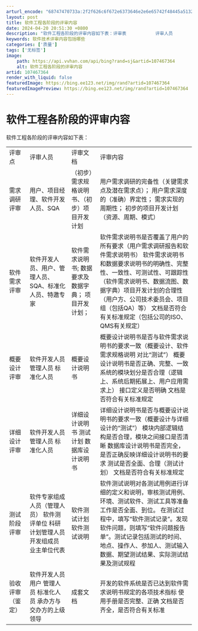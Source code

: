 ```yaml
---
arturl_encode: "68747470733a:2f2f626c6f672e6373646e2e6e65742f48445a51323030352f:61727469636c652f64657461696c732f313037343637333634"
layout: post
title: 软件工程各阶段的评审内容
date: 2024-04-20 20:51:30 +0800
description: "软件工程各阶段的评审内容如下表：评审表			评审人员			评审文档			评审"
keywords: 软件技术评审内容包括哪些
categories: ['质量']
tags: ['无标签']
image:
    path: https://api.vvhan.com/api/bing?rand=sj&artid=107467364
    alt: 软件工程各阶段的评审内容
artid: 107467364
render_with_liquid: false
featuredImage: https://bing.ee123.net/img/rand?artid=107467364
featuredImagePreview: https://bing.ee123.net/img/rand?artid=107467364
---
```


# 软件工程各阶段的评审内容

软件工程各阶段的评审内容如下表：

|  |  |  |  |
| --- | --- | --- | --- |
| 评审点 | 评审人员 | 评审文档 | 评审内容 |
| 需求调研评审 | 用户、项目经理、软件开发人员、SQA | （初步）需求规格说明书、（初步）项目开发计划 | 用户需求调研的完备性（关键需求点及潜在需求点）；  用户需求深度的（准确）界定性；  需求实现的周期性；  初步的项目开发计划（资源、周期、模式） |
| 软件需求评审 | 软件开发人员、用户、管理人员、SQA、标准化人员、特邀专家 | 软件需求说明书;  数据要求及数据字典；  项目开发计划； | 软件需求说明书是否覆盖了用户的所有要求（用户需求调研报告和软件需求说明书）  软件需求说明书和数据要求说明书的明确性、完整性、一致性、可测试性、可跟踪性（软件需求说明书、数据流图、数据字典）项目开发计划的合理性（用户方、公司技术委员会、项目组（包括QA）等）  文档是否符合有关标准规定（包括公司的ISO、QMS有关规定） |
| 概要设计评审 | 软件开发人员  管理人员  标准化人员 | 概要设计说明书 | 概要设计说明书是否与软件需求说明书的要求一致（概要设计、软件需求规格说明 对比“测试”）  概要设计说明书是否正确、完整、一致  系统的模块划分是否合理（逻辑上、系统后期拓展上、用户应用需求上）  接口定义是否明确  文档是否符合有关标准规定 |
| 详细设计评审 | 软件开发人员  管理人员  标准化人员 | 详细设计说明书  测试计划  数据库设计说明书 | 详细设计说明书是否与概要设计说明书的要求一致（概要设计与详细设计的“测试”）  模块内部逻辑结构是否合理，模块之间接口是否清晰  数据库设计说明书是否完全，是否正确反映详细设计说明书的要求  测试是否全面、合理（测试计划）  文档是否符合有关标准规定 |
| 测试阶段评审 | 软件专家组成人员（管理人员）  软件测评单位  科研计划管理人员  开发组成员  业主单位代表 | 软件测试计划  软件测试说明 | 软件测试说明对各测试用例进行详细的定义和说明，审核测试用例、环境、测试软件、测试工具等准备工作是否全面、到位。  在测试过程中，填写“软件测试记录”。发现软件问题，则填写“软件问题报告单”。测试记录包括测试的时间、地点、操作人、参加人、测试输入数据、期望测试结果、实际测试结果及测试规程 |
| 验收评审（鉴定） | 软件开发人员  用户  管理人员  标准化人员  承办方与交办方的上级领导 | 成套文档 | 开发的软件系统是否已达到软件需求说明书规定的各项技术指标  使用手册是否完整、正确  文档是否齐全，是否符合有关标准 |